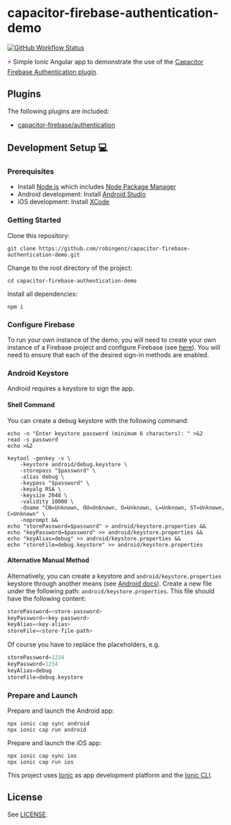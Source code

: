 # capacitor-firebase-authentication-demo

[![GitHub Workflow Status](https://img.shields.io/github/workflow/status/robingenz/capacitor-firebase-authentication-demo/CI/main)](https://github.com/robingenz/capacitor-firebase-authentication-demo/actions)

<!-- [![GitHub tag (latest SemVer)](https://img.shields.io/github/tag/robingenz/capacitor-firebase-authentication-demo?color=brightgreen&label=version)](https://github.com/robingenz/capacitor-firebase-authentication-demo/releases) -->

⚡️ Simple Ionic Angular app to demonstrate the use of the [Capacitor Firebase Authentication plugin](https://github.com/robingenz/capacitor-firebase).

## Plugins

The following plugins are included:

- [capacitor-firebase/authentication](https://github.com/robingenz/capacitor-firebase)

## Development Setup 💻

### Prerequisites

- Install [Node.js](https://nodejs.org) which includes [Node Package Manager](https://www.npmjs.com/get-npm)
- Android development: Install [Android Studio](https://developer.android.com/studio)
- iOS development: Install [XCode](https://apps.apple.com/de/app/xcode/id497799835?mt=12)

### Getting Started

Clone this repository:

```
git clone https://github.com/robingenz/capacitor-firebase-authentication-demo.git
```

Change to the root directory of the project:

```
cd capacitor-firebase-authentication-demo
```

Install all dependencies:

```
npm i
```

### Configure Firebase

To run your own instance of the demo, you will need to create your own instance of a Firebase project and configure Firebase (see [here](https://github.com/capawesome-team/capacitor-firebase/blob/main/docs/firebase-setup.md)). You will need to ensure that each of the desired sign-in methods are enabled.

### Android Keystore

Android requires a keystore to sign the app.

#### Shell Command

You can create a debug keystore with the following command:

```shell
echo -n "Enter keystore password (minimum 6 characters): " >&2
read -s password
echo >&2

keytool -genkey -v \
    -keystore android/debug.keystore \
    -storepass "$password" \
    -alias debug \
    -keypass "$password" \
    -keyalg RSA \
    -keysize 2048 \
    -validity 10000 \
    -dname "CN=Unknown, OU=Unknown, O=Unknown, L=Unknown, ST=Unknown, C=Unknown" \
    -noprompt &&
echo "storePassword=$password" > android/keystore.properties &&
echo "keyPassword=$password" >> android/keystore.properties &&
echo "keyAlias=debug" >> android/keystore.properties &&
echo "storeFile=debug.keystore" >> android/keystore.properties

```

#### Alternative Manual Method

Alternatively, you can create a keystore and `android/keystore.properties` keystore through another means (see [Android docs](https://developer.android.com/studio/publish/app-signing#generate-key)). Create a new file under the following path: `android/keystore.properties`. This file should have the following content:

```kotlin
storePassword=<store-password>
keyPassword=<key-password>
keyAlias=<key-alias>
storeFile=<store-file-path>
```

Of course you have to replace the placeholders, e.g.

```kotlin
storePassword=1234
keyPassword=1234
keyAlias=debug
storeFile=debug.keystore
```

### Prepare and Launch

Prepare and launch the Android app:

```
npx ionic cap sync android
npx ionic cap run android
```

Prepare and launch the iOS app:

```
npx ionic cap sync ios
npx ionic cap run ios
```

This project uses [Ionic](https://ionicframework.com/) as app development platform and the [Ionic CLI](https://ionicframework.com/docs/cli).

<!-- ## Changelog

See [CHANGELOG.md](https://github.com/robingenz/capacitor-firebase-authentication-demo/blob/main/CHANGELOG.md). -->

## License

See [LICENSE](https://github.com/robingenz/capacitor-firebase-authentication-demo/blob/main/LICENSE).
